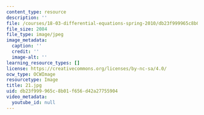 ```yaml
---
content_type: resource
description: ''
file: /courses/18-03-differential-equations-spring-2010/db23f999965c8b01f656d42a27755904_21.jpg
file_size: 2084
file_type: image/jpeg
image_metadata:
  caption: ''
  credit: ''
  image-alt: ''
learning_resource_types: []
license: https://creativecommons.org/licenses/by-nc-sa/4.0/
ocw_type: OCWImage
resourcetype: Image
title: 21.jpg
uid: db23f999-965c-8b01-f656-d42a27755904
video_metadata:
  youtube_id: null
---
```

